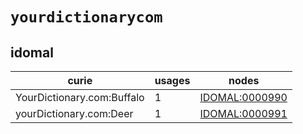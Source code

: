 # `yourdictionarycom`

## idomal

| curie                      |   usages | nodes                                                           |
|----------------------------|----------|-----------------------------------------------------------------|
| YourDictionary.com:Buffalo |        1 | [IDOMAL:0000990](http://purl.obolibrary.org/obo/IDOMAL_0000990) |
| yourDictionary.com:Deer    |        1 | [IDOMAL:0000991](http://purl.obolibrary.org/obo/IDOMAL_0000991) |

